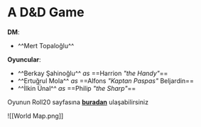 # A D&D Game

**DM**:

- ^^Mert Topaloğlu^^

**Oyuncular**:

- ^^Berkay Şahinoğlu^^ _as_ ==Harrion *"the Handy"*==
- ^^Ertuğrul Mola^^ _as_ ==Alfons *"Kaptan Paspas"* Beljardin==
- ^^İlkin Ünal^^ _as_ ==Philip *"the Sharp"*==

Oyunun Roll20 sayfasına **[buradan](https://app.roll20.net/campaigns/details/5930132/a-d-and-d-game)** ulaşabilirsiniz

![[World Map.png]]